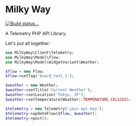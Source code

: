 # Milky Way

[![Build status...](https://img.shields.io/travis/wmorin/MilkyWay.svg?style=flat)](http://travis-ci.org/wmorin/MilkyWay)

A Telemetry PHP API Library.

Let's put all together:

```php
use MilkyWay\Client\Telemetry;
use MilkyWay\Model\Flow;
use MilkyWay\Model\WidgetVariant\Weather;

$flow = new Flow;
$flow->setTag('board_text_1');

$weather = new Weather;
$weather->setTitle('Current Weather');
$weather->setLocation('Tokyo, JP');
$weather->setTemperature(Weather::TEMPERATURE_CELSIUS);

$telemetry = new Telemetry('your-api-key');
$telemetry->updateFlow($flow, $weather);
$telemetry->post();
```